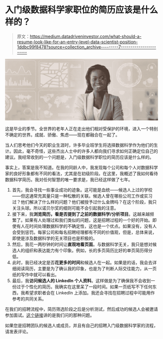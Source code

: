 # 入门级数据科学家职位的简历应该是什么样的？

> 原文：<https://medium.datadriveninvestor.com/what-should-a-resume-look-like-for-an-entry-level-data-scientist-position-1ddbc99f8478?source=collection_archive---------7----------------------->

![](img/a214f394f231061f582dffb33e7c3d8d.png)

这是毕业的季节。全世界的老年人正在走出他们相对受保护的环境，进入一个特别不确定的世界。成就、骄傲、焦虑——现在都融合在一起了。

当人们思考他们今天的职业生涯时，许多毕业班学生将选择数据科学作为他们的生计。因此，毫不奇怪，这些杰出人士中的许多人都向我们寻求如何正确定位自己的建议。我经常收到的一个问题是，入门级数据科学职位的简历应该是什么样的。

事实上，答案是我不知道。在我的同龄人中，我发现每个公司和每个人对数据科学家的良好形象都有不同的看法，尤其是在初级阶段。在这里，我概述了我如何看待数据科学简历。我对任何智慧的唯一要求是，我已经这样做了七年。

1.  首先，我会寻找一些事业成功的迹象。这可能是血统——候选人上过的学校——但这通常充其量只是一种松散的关联。候选人曾在哪些公司工作或实习过？他们解决了什么样的问题？他们被授予过什么金牌吗？在这个阶段，我只关注头球。所以诺贝尔奖的细则可能不会引起我的注意。
2.  接下来，我**浏览简历，看是否提到了之前的数据科学/分析项目**。这越来越频繁了。如果有人处理过和我们类似的问题，这是招聘过程的一个好的开始。即使有人花时间处理数据科学的不确定性，这也是一个优点。如果没有，没有人会受到惩罚。每家公司和每名招聘经理都有不同的价值观，但是，总体来说，即使是涉及数据科学的无关项目也是积极的。
3.  然后，我花一两秒钟的时间让**直观地看页面**。与数据科学无关，我只是想对候选人的组织和表达能力有个印象。例如，长的多页简历比好的单页简历得分低。
4.  此时，我已经决定是否**花更多的时间**和候选人在一起。如果是的话，我会去详细阅读简历，主要是为了确认我的印象，也是为了判断人际交往能力，从一页纸的写作中就可以看出。
5.  最后，我**访问候选人的 LinkedIn 个人资料**。这样做是为了确保我不会收到一份过于个性化的简历。我确实在这里呆了一段时间。如果一页纸写不下任何东西，我希望求职者会在 LinkedIn 上添加。我还会寻找在招聘过程中可能用作参考的共同关系。

在我们的招聘流程中，简历筛选阶段之后是分析测试，然后成功的候选人会被邀请参加面试。[这个链接](https://www.quora.com/How-do-you-judge-a-good-Data-scientist-with-just-5-questions/answer/Praful-Krishna)讲的是我们问的那种问题。

如果您是招聘团队的候选人或成员，并且有自己的招聘入门级数据科学家的流程，请发表评论。
